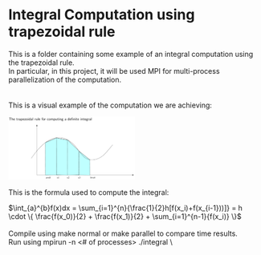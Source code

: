# Integral Computation using trapezoidal rule
This is a folder containing some example of an integral computation using the trapezoidal rule. \
In particular, in this project, it will be used MPI for multi-process parallelization of the computation. \
\
\
This is a visual example of the computation we are achieving:

<img src="./resources/Integral.png" width=50%>

This is the formula used to compute the integral:


$\int_{a}^{b}f(x)dx = \sum_{i=1}^{n}{\frac{1}{2}h[f(x_i)+f(x_{i-1}))]} = h \cdot \{ \frac{f(x_0)}{2} + \frac{f(x_1)}{2} + \sum_{i=1}^{n-1}{f(x_i)}  \}$
\
\
Compile using make normal or make parallel to compare time results. \
Run using mpirun -n <# of processes> ./integral \
 